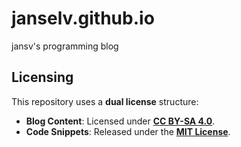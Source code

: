 # janselv.github.io
jansv's programming blog

## Licensing

This repository uses a **dual license** structure:

- **Blog Content**: Licensed under **[CC BY-SA 4.0](LICENSE-CONTENT.md)**.  
- **Code Snippets**: Released under the **[MIT License](LICENSE)**. 
